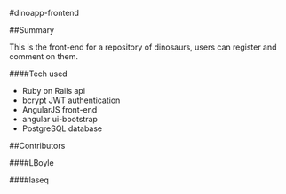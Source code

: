 #dinoapp-frontend

##Summary

This is the front-end for a repository of dinosaurs, users can register and comment on them.

####Tech used

- Ruby on Rails api
- bcrypt JWT authentication
- AngularJS front-end
- angular ui-bootstrap
- PostgreSQL database


##Contributors

####LBoyle

####laseq

####